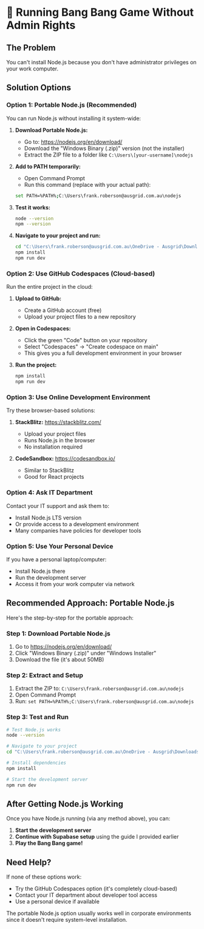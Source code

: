 # 🚀 Running Bang Bang Game Without Admin Rights

## The Problem
You can't install Node.js because you don't have administrator privileges on your work computer.

## Solution Options

### Option 1: Portable Node.js (Recommended)
You can run Node.js without installing it system-wide:

1. **Download Portable Node.js:**
   - Go to: https://nodejs.org/en/download/
   - Download the "Windows Binary (.zip)" version (not the installer)
   - Extract the ZIP file to a folder like `C:\Users\[your-username]\nodejs`

2. **Add to PATH temporarily:**
   - Open Command Prompt
   - Run this command (replace with your actual path):
   ```bash
   set PATH=%PATH%;C:\Users\frank.roberson@ausgrid.com.au\nodejs
   ```

3. **Test it works:**
   ```bash
   node --version
   npm --version
   ```

4. **Navigate to your project and run:**
   ```bash
   cd "C:\Users\frank.roberson@ausgrid.com.au\OneDrive - Ausgrid\Downloads\bang-bang-game"
   npm install
   npm run dev
   ```

### Option 2: Use GitHub Codespaces (Cloud-based)
Run the entire project in the cloud:

1. **Upload to GitHub:**
   - Create a GitHub account (free)
   - Upload your project files to a new repository

2. **Open in Codespaces:**
   - Click the green "Code" button on your repository
   - Select "Codespaces" → "Create codespace on main"
   - This gives you a full development environment in your browser

3. **Run the project:**
   ```bash
   npm install
   npm run dev
   ```

### Option 3: Use Online Development Environment
Try these browser-based solutions:

1. **StackBlitz:** https://stackblitz.com/
   - Upload your project files
   - Runs Node.js in the browser
   - No installation required

2. **CodeSandbox:** https://codesandbox.io/
   - Similar to StackBlitz
   - Good for React projects

### Option 4: Ask IT Department
Contact your IT support and ask them to:
- Install Node.js LTS version
- Or provide access to a development environment
- Many companies have policies for developer tools

### Option 5: Use Your Personal Device
If you have a personal laptop/computer:
- Install Node.js there
- Run the development server
- Access it from your work computer via network

## Recommended Approach: Portable Node.js

Here's the step-by-step for the portable approach:

### Step 1: Download Portable Node.js
1. Go to https://nodejs.org/en/download/
2. Click "Windows Binary (.zip)" under "Windows Installer"
3. Download the file (it's about 50MB)

### Step 2: Extract and Setup
1. Extract the ZIP to: `C:\Users\frank.roberson@ausgrid.com.au\nodejs`
2. Open Command Prompt
3. Run: `set PATH=%PATH%;C:\Users\frank.roberson@ausgrid.com.au\nodejs`

### Step 3: Test and Run
```bash
# Test Node.js works
node --version

# Navigate to your project
cd "C:\Users\frank.roberson@ausgrid.com.au\OneDrive - Ausgrid\Downloads\bang-bang-game"

# Install dependencies
npm install

# Start the development server
npm run dev
```

## After Getting Node.js Working

Once you have Node.js running (via any method above), you can:

1. **Start the development server**
2. **Continue with Supabase setup** using the guide I provided earlier
3. **Play the Bang Bang game!**

## Need Help?

If none of these options work:
- Try the GitHub Codespaces option (it's completely cloud-based)
- Contact your IT department about developer tool access
- Use a personal device if available

The portable Node.js option usually works well in corporate environments since it doesn't require system-level installation.